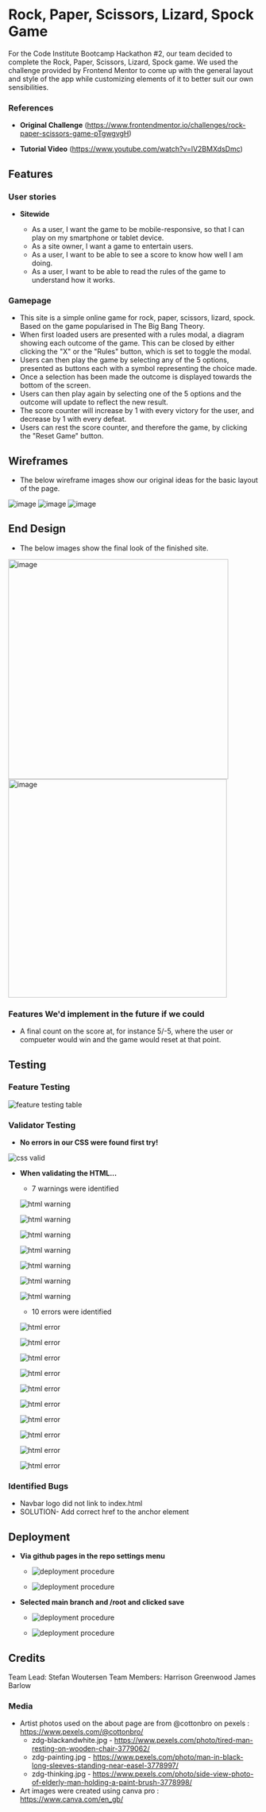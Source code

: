 #  Rock, Paper, Scissors, Lizard, Spock Game

For the Code Institute Bootcamp Hackathon #2, our team decided to complete the Rock, Paper, Scissors, Lizard, Spock game. We used the challenge provided by Frontend Mentor to come up with the general layout and style of the app while customizing elements of it to better suit our own sensibilities.

### References

- __Original Challenge__
(https://www.frontendmentor.io/challenges/rock-paper-scissors-game-pTgwgvgH)

- __Tutorial Video__
(https://www.youtube.com/watch?v=lV2BMXdsDmc)

## Features 



### User stories

- __Sitewide__

  - As a user, I want the game to be mobile-responsive, so that I can play on my smartphone or tablet device.
  - As a site owner, I want a game to entertain users.
  - As a user, I want to be able to see a score to know how well I am doing.
  - As a user, I want to be able to read the rules of the game to understand how it works.

### Gamepage

   - This site is a simple online game for rock, paper, scissors, lizard, spock. Based on the game popularised in The Big Bang Theory.
   - When first loaded users are presented with a rules modal, a diagram showing each outcome of the game. This can be closed by either clicking the "X" or the "Rules" button, which is set to toggle the modal.
   - Users can then play the game by selecting any of the 5 options, presented as buttons each with a symbol representing the choice made.
   - Once a selection has been made the outcome is displayed towards the bottom of the screen.
   - Users can then play again by selecting one of the 5 options and the outcome will update to reflect the new result.
   - The score counter will increase by 1 with every victory for the user, and decrease by 1 with every defeat.
   - Users can rest the score counter, and therefore the game, by clicking the "Reset Game" button.

## Wireframes

  - The below wireframe images show our original ideas for the basic layout of the page.

![image](https://github.com/StefanWout/weca-rock-paper-scissors-lizard-spock/assets/165150313/4f59d7ac-4966-48d0-9cd3-04c436989cfb)
![image](https://github.com/StefanWout/weca-rock-paper-scissors-lizard-spock/assets/165150313/9c5809a0-329c-4a47-90bb-655c17013341)
![image](https://github.com/StefanWout/weca-rock-paper-scissors-lizard-spock/assets/165150313/e135424b-a90d-4dbf-a5d7-2e861aa61ade)

## End Design

  - The below images show the final look of the finished site.

<img width="443" alt="image" src="https://github.com/StefanWout/weca-rock-paper-scissors-lizard-spock/assets/165150313/1289325a-4a51-4bd4-b6ac-fe787dd81f2c">
<img width="440" alt="image" src="https://github.com/StefanWout/weca-rock-paper-scissors-lizard-spock/assets/165150313/f3836d82-fee5-41e4-87d0-35210ffac584">


### Features We'd implement in the future if we could

  - A final count on the score at, for instance 5/-5, where the user or compueter would win and the game would reset at that point.

## Testing 

### Feature Testing

![feature testing table](assets/readme-images/feature-testing.png)

### Validator Testing 

- __No errors in our CSS were found first try!__

![css valid](assets/readme-images/css-valid.png)

- __When validating the HTML...__

  - 7 warnings were identified

  ![html warning](assets/readme-images/html-warning-1.png)

  ![html warning](assets/readme-images/html-warning-2.png)

  ![html warning](assets/readme-images/html-warning-3.png)

  ![html warning](assets/readme-images/html-warning-4.png)

  ![html warning](assets/readme-images/html-warning-5.png)

  ![html warning](assets/readme-images/html-warning-6.png)

  ![html warning](assets/readme-images/html-warning-7.png)

  - 10 errors were identified

  ![html error](assets/readme-images/html-error-1.png)

  ![html error](assets/readme-images/html-error-2.png)

  ![html error](assets/readme-images/html-error-3.png)

  ![html error](assets/readme-images/html-error-4.png)

  ![html error](assets/readme-images/html-error-5.png)

  ![html error](assets/readme-images/html-error-6.png)

  ![html error](assets/readme-images/html-error-7.png)

  ![html error](assets/readme-images/html-error-8.png)

  ![html error](assets/readme-images/html-error-9.png)

  ![html error](assets/readme-images/html-error-10.png)



### Identified Bugs

  - Navbar logo did not link to index.html
  - SOLUTION- Add correct href to the anchor element


 

## Deployment

- __Via github pages in the repo settings menu__

  - ![deployment procedure](assets/readme-images/deployment-procedure-1.png)

  - ![deployment procedure](assets/readme-images/deployment-procedure-2.png)

- __Selected main branch and /root and clicked save__

  - ![deployment procedure](assets/readme-images/deployment-procedure-3.png)

  - ![deployment procedure](assets/readme-images/deployment-procedure-4.png)

## Credits 

Team Lead: Stefan Woutersen
Team Members: Harrison Greenwood
              James Barlow


### Media

 - Artist photos used on the about page are from @cottonbro on pexels : https://www.pexels.com/@cottonbro/
   - zdg-blackandwhite.jpg - https://www.pexels.com/photo/tired-man-resting-on-wooden-chair-3779062/ 
   - zdg-painting.jpg - https://www.pexels.com/photo/man-in-black-long-sleeves-standing-near-easel-3778997/
   - zdg-thinking.jpg - https://www.pexels.com/photo/side-view-photo-of-elderly-man-holding-a-paint-brush-3778998/
 - Art images were created using canva pro : https://www.canva.com/en_gb/
